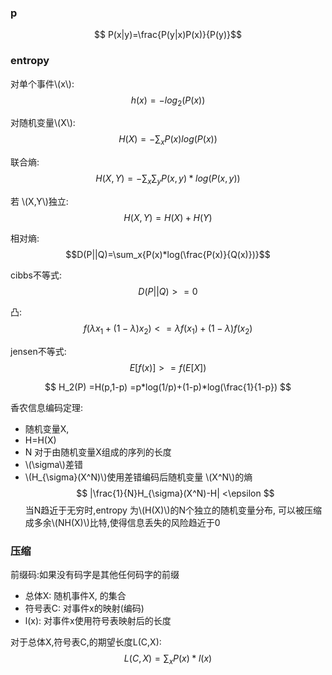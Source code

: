 <script type="text/javascript"
   src="http://cdn.mathjax.org/mathjax/latest/MathJax.js?config=TeX-AMS-MML_HTMLorMML">
</script>

### p
$$ P(x|y)=\frac{P(y|x)P(x)}{P(y)}$$

### entropy
对单个事件\\(x\\):
$$ h(x) = -log_2(P(x))$$

对随机变量\\(X\\):
$$ H(X)=-\sum_{x}P(x)log(P(x))$$

联合熵:
$$ H(X,Y)=-\sum_x{\sum_y{P(x,y)*log(P(x,y))}}$$

若 \\(X,Y\\)独立:
$$H(X,Y)=H(X) + H(Y)$$

相对熵:
$$D(P||Q)=\sum_x{P(x)*log(\frac{P(x)}{Q(x)})}$$

cibbs不等式:
$$D(P||Q)>=0$$

凸:
$$ f(\lambda x_1+(1-\lambda)x_2) <=
   \lambda f(x_1) + (1-\lambda)f(x_2)
$$

jensen不等式:
$$E[f(x)] >= f(E[X])$$

$$
H_2(P)
=H(p,1-p)
=p*log(1/p)+(1-p)*log(\frac{1}{1-p})
$$

香农信息编码定理:<br>
- 随机变量X,
- H=H(X)
- N 对于由随机变量X组成的序列的长度
- \\(\sigma\\)差错
- \\(H_{\sigma}(X^N)\\)使用差错编码后随机变量 \\(X^N\\)的熵
$$
|\frac{1}{N}H_{\sigma}(X^N)-H| <\epsilon
$$
当N趋近于无穷时,entropy 为\\(H(X)\\)的N个独立的随机变量分布,
可以被压缩成多余\\(NH(X)\\)比特,使得信息丢失的风险趋近于0


### 压缩
前缀码:如果没有码字是其他任何码字的前缀
- 总体X: 随机事件X, 的集合
- 符号表C: 对事件x的映射(编码)
- l(x): 对事件x使用符号表映射后的长度

对于总体X,符号表C,的期望长度L(C,X):
$$L(C,X)=\sum_x P(x)*l(x)$$

<br>
<br>
<br>
<br>
<br>
<br>
<br>
<br>
<br>
<br>
<br>
<br>
<br>
